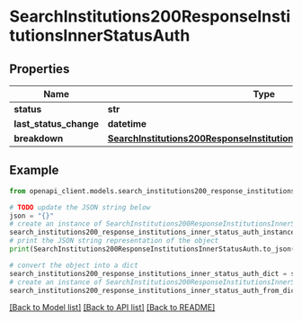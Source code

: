 # SearchInstitutions200ResponseInstitutionsInnerStatusAuth


## Properties

Name | Type | Description | Notes
------------ | ------------- | ------------- | -------------
**status** | **str** |  | [optional] 
**last_status_change** | **datetime** |  | [optional] 
**breakdown** | [**SearchInstitutions200ResponseInstitutionsInnerStatusAuthBreakdown**](SearchInstitutions200ResponseInstitutionsInnerStatusAuthBreakdown.md) |  | [optional] 

## Example

```python
from openapi_client.models.search_institutions200_response_institutions_inner_status_auth import SearchInstitutions200ResponseInstitutionsInnerStatusAuth

# TODO update the JSON string below
json = "{}"
# create an instance of SearchInstitutions200ResponseInstitutionsInnerStatusAuth from a JSON string
search_institutions200_response_institutions_inner_status_auth_instance = SearchInstitutions200ResponseInstitutionsInnerStatusAuth.from_json(json)
# print the JSON string representation of the object
print(SearchInstitutions200ResponseInstitutionsInnerStatusAuth.to_json())

# convert the object into a dict
search_institutions200_response_institutions_inner_status_auth_dict = search_institutions200_response_institutions_inner_status_auth_instance.to_dict()
# create an instance of SearchInstitutions200ResponseInstitutionsInnerStatusAuth from a dict
search_institutions200_response_institutions_inner_status_auth_from_dict = SearchInstitutions200ResponseInstitutionsInnerStatusAuth.from_dict(search_institutions200_response_institutions_inner_status_auth_dict)
```
[[Back to Model list]](../README.md#documentation-for-models) [[Back to API list]](../README.md#documentation-for-api-endpoints) [[Back to README]](../README.md)


